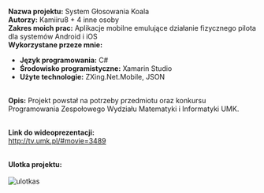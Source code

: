 <b>Nazwa projektu:</b> System Głosowania Koala<br/>
<b>Autorzy:</b> Kamiiru8 + 4 inne osoby<br/>
<b>Zakres moich prac:</b> Aplikacje mobilne emulujące działanie fizycznego pilota dla systemów Android i iOS<br/>
<b>Wykorzystane przeze mnie:</b><br/>
- <b>Język programowania:</b> C#<br/>
- <b>Środowisko programistyczne:</b> Xamarin Studio<br/>
- <b>Użyte technologie:</b> ZXing.Net.Mobile, JSON<br/><br/>


<b>Opis:</b> Projekt powstał na potrzeby przedmiotu oraz konkursu Programowania Zespołowego Wydziału Matematyki i Informatyki UMK.<br/><br/>

<b>Link do wideoprezentacji:</b><br/>
http://tv.umk.pl/#movie=3489
<br/><br/>

<b>Ulotka projektu:</b><br/><br/>
![ulotkas](https://user-images.githubusercontent.com/29763402/28135223-be9fbd58-6745-11e7-8be8-9c4dd288f13f.jpg)
